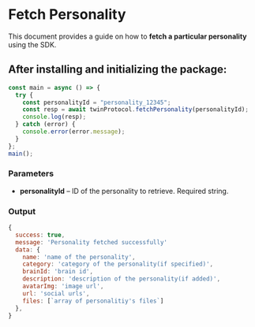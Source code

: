 # Fetch Personality 

This document provides a guide on how to **fetch a particular personality** using the SDK.

## After installing and initializing the package:

```javascript
const main = async () => {
  try {
    const personalityId = "personality_12345";
    const resp = await twinProtocol.fetchPersonality(personalityId);
    console.log(resp);
  } catch (error) {
    console.error(error.message);
  }
};
main();
```

### Parameters

- **personalityId** – ID of the personality to retrieve. Required string.


### Output
```javascript
{
  success: true,
  message: 'Personality fetched successfully'
  data: {
    name: 'name of the personality',
    category: 'category of the personality(if specified)',
    brainId: 'brain id',
    description: 'description of the personality(if added)',
    avatarImg: 'image url',
    url: 'social urls',
    files: [`array of personalitiy's files`]
  },
}
```